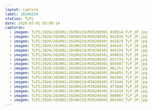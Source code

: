 ```yaml
---
layout: capture
label: 20200229
station: TLP2
date: 2020-03-01 03:09:14
capturas:
  - imagem: TLP2/2020/202002/20200229/M20200301_030914_TLP_2P.jpg
  - imagem: TLP2/2020/202002/20200229/M20200301_041816_TLP_2P.jpg
  - imagem: TLP2/2020/202002/20200229/M20200301_042629_TLP_2P.jpg
  - imagem: TLP2/2020/202002/20200229/M20200301_044241_TLP_2P.jpg
  - imagem: TLP2/2020/202002/20200229/M20200301_045350_TLP_2P.jpg
  - imagem: TLP2/2020/202002/20200229/M20200301_050018_TLP_2P.jpg
  - imagem: TLP2/2020/202002/20200229/M20200301_053739_TLP_2P.jpg
  - imagem: TLP2/2020/202002/20200229/M20200301_054407_TLP_2P.jpg
  - imagem: TLP2/2020/202002/20200229/M20200301_061253_TLP_2P.jpg
  - imagem: TLP2/2020/202002/20200229/M20200301_064855_TLP_2P.jpg
  - imagem: TLP2/2020/202002/20200229/M20200301_065901_TLP_2P.jpg
  - imagem: TLP2/2020/202002/20200229/M20200301_072444_TLP_2P.jpg
  - imagem: TLP2/2020/202002/20200229/M20200301_073048_TLP_2P.jpg
  - imagem: TLP2/2020/202002/20200229/M20200301_074334_TLP_2P.jpg
  - imagem: TLP2/2020/202002/20200229/M20200301_080007_TLP_2P.jpg
  - imagem: TLP2/2020/202002/20200229/M20200301_081603_TLP_2P.jpg
---
```

